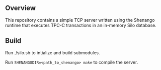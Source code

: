 ## Overview

This repository contains a simple TCP server written using the Shenango runtime that executes TPC-C transactions in an in-memory Silo database.

## Build
Run ./silo.sh to intialize and build submodules.

Run `SHENANGODIR=<path_to_shenango> make` to compile the server.

